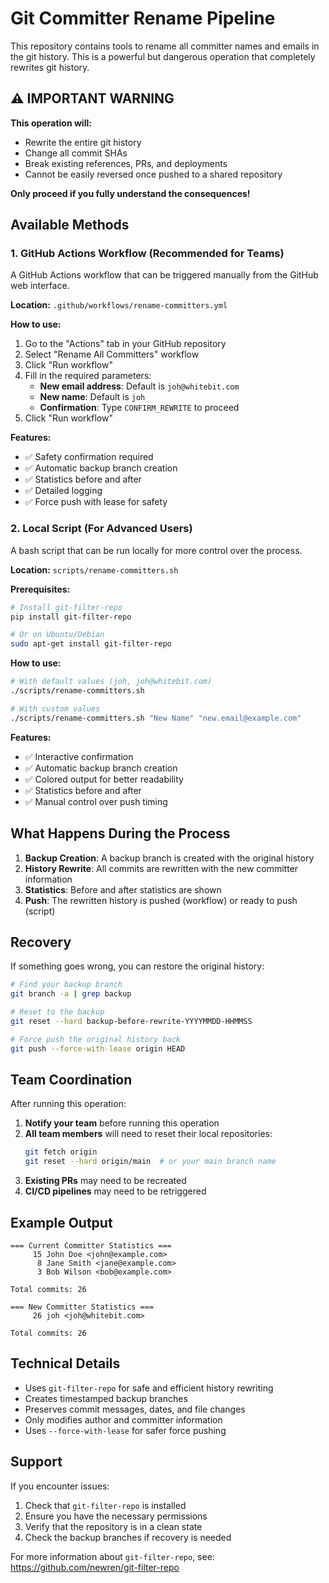 # Git Committer Rename Pipeline

This repository contains tools to rename all committer names and emails in the git history. This is a powerful but dangerous operation that completely rewrites git history.

## ⚠️ **IMPORTANT WARNING**

**This operation will:**
- Rewrite the entire git history
- Change all commit SHAs
- Break existing references, PRs, and deployments
- Cannot be easily reversed once pushed to a shared repository

**Only proceed if you fully understand the consequences!**

## Available Methods

### 1. GitHub Actions Workflow (Recommended for Teams)

A GitHub Actions workflow that can be triggered manually from the GitHub web interface.

**Location:** `.github/workflows/rename-committers.yml`

**How to use:**
1. Go to the "Actions" tab in your GitHub repository
2. Select "Rename All Committers" workflow
3. Click "Run workflow"
4. Fill in the required parameters:
   - **New email address**: Default is `joh@whitebit.com`
   - **New name**: Default is `joh`
   - **Confirmation**: Type `CONFIRM_REWRITE` to proceed
5. Click "Run workflow"

**Features:**
- ✅ Safety confirmation required
- ✅ Automatic backup branch creation
- ✅ Statistics before and after
- ✅ Detailed logging
- ✅ Force push with lease for safety

### 2. Local Script (For Advanced Users)

A bash script that can be run locally for more control over the process.

**Location:** `scripts/rename-committers.sh`

**Prerequisites:**
```bash
# Install git-filter-repo
pip install git-filter-repo

# Or on Ubuntu/Debian
sudo apt-get install git-filter-repo
```

**How to use:**
```bash
# With default values (joh, joh@whitebit.com)
./scripts/rename-committers.sh

# With custom values
./scripts/rename-committers.sh "New Name" "new.email@example.com"
```

**Features:**
- ✅ Interactive confirmation
- ✅ Automatic backup branch creation
- ✅ Colored output for better readability
- ✅ Statistics before and after
- ✅ Manual control over push timing

## What Happens During the Process

1. **Backup Creation**: A backup branch is created with the original history
2. **History Rewrite**: All commits are rewritten with the new committer information
3. **Statistics**: Before and after statistics are shown
4. **Push**: The rewritten history is pushed (workflow) or ready to push (script)

## Recovery

If something goes wrong, you can restore the original history:

```bash
# Find your backup branch
git branch -a | grep backup

# Reset to the backup
git reset --hard backup-before-rewrite-YYYYMMDD-HHMMSS

# Force push the original history back
git push --force-with-lease origin HEAD
```

## Team Coordination

After running this operation:

1. **Notify your team** before running this operation
2. **All team members** will need to reset their local repositories:
   ```bash
   git fetch origin
   git reset --hard origin/main  # or your main branch name
   ```
3. **Existing PRs** may need to be recreated
4. **CI/CD pipelines** may need to be retriggered

## Example Output

```
=== Current Committer Statistics ===
     15 John Doe <john@example.com>
      8 Jane Smith <jane@example.com>
      3 Bob Wilson <bob@example.com>

Total commits: 26

=== New Committer Statistics ===
     26 joh <joh@whitebit.com>

Total commits: 26
```

## Technical Details

- Uses `git-filter-repo` for safe and efficient history rewriting
- Creates timestamped backup branches
- Preserves commit messages, dates, and file changes
- Only modifies author and committer information
- Uses `--force-with-lease` for safer force pushing

## Support

If you encounter issues:
1. Check that `git-filter-repo` is installed
2. Ensure you have the necessary permissions
3. Verify that the repository is in a clean state
4. Check the backup branches if recovery is needed

For more information about `git-filter-repo`, see: https://github.com/newren/git-filter-repo